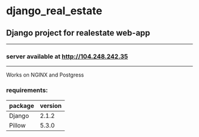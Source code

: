 # django_real_estate

## Django project for realestate web-app

____________________________

### **server available at** http://104.248.242.35

____________________________

Works on NGINX and Postgress

### requirements:  

package | version
------------ | -------------
Django | 2.1.2
Pillow | 5.3.0

